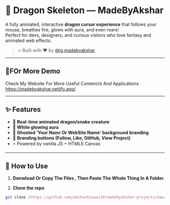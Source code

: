 # 🐉 Dragon Skeleton — MadeByAkshar

A fully animated, interactive **dragon cursor experience** that follows your mouse, breathes fire, glows with aura, and even roars!  
Perfect for devs, designers, and curious visitors who love fantasy and animated web effects.

> 🔥 Built with ❤️ by [@ig.madebyakshar](https://instagram.com/ig.madebyakshar)

---

## 🎥FOr More Demo 
Check My Website For More Useful Contencts And Applications   
https://madebyakshar.netlify.app/

---

## ✨ Features

- 🐉 **Real-time animated dragon/snake creature**
- 🌟 **White glowing aura**
- 👻 **Ghosted 'Your Namr Or WebSite Name' background branding**
- 🔗 **Branding buttons (Follow, Like, GitHub, View Project)**
- ⚡ Powered by vanilla JS + HTML5 Canvas

---

## 📁 How to Use
1. **Donwload Or Copy The Files , Then Paste The Whole Thing In A Folder.**
   
2. **Clone the repo**  
```bash
git clone [https://github.com/aksharbiswas10/madebyakshar-projects/new/main/dragon-skeleton-html-java-css] 
